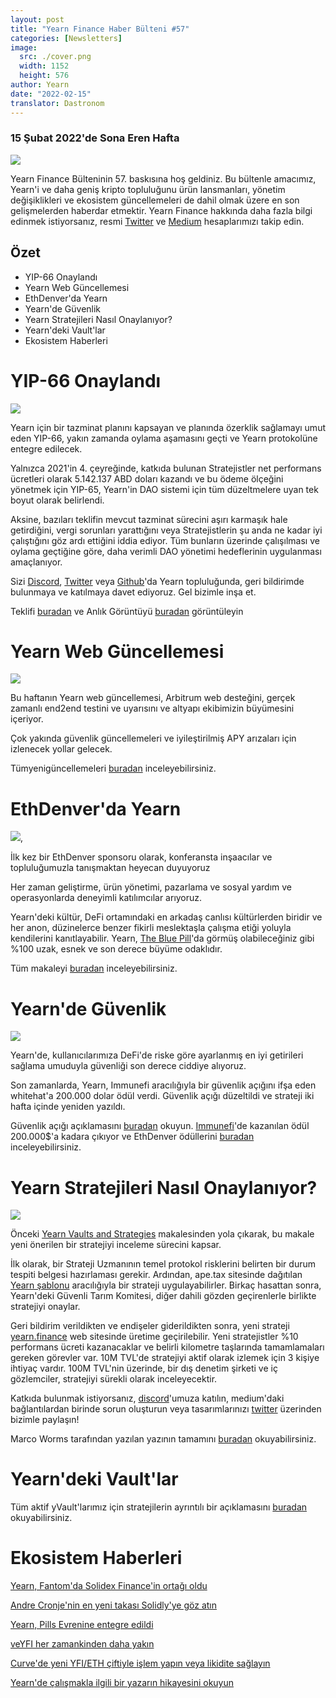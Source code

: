 ```yaml
---
layout: post
title: "Yearn Finance Haber Bülteni #57"
categories: [Newsletters]
image:
  src: ./cover.png
  width: 1152
  height: 576
author: Yearn
date: "2022-02-15"
translator: Dastronom
---
```

### 15 Şubat 2022'de Sona Eren Hafta

![](./image1.jpg?w=1456&h=733)

Yearn Finance Bülteninin 57. baskısına hoş geldiniz. Bu bültenle amacımız, Yearn'i ve daha geniş kripto topluluğunu ürün lansmanları, yönetim değişiklikleri ve ekosistem güncellemeleri de dahil olmak üzere en son gelişmelerden haberdar etmektir. Yearn Finance hakkında daha fazla bilgi edinmek istiyorsanız, resmi [Twitter](https://twitter.com/iearnfinance) ve [Medium](https://medium.com/iearn) hesaplarımızı takip edin.

## Özet

- YIP-66 Onaylandı
- Yearn Web Güncellemesi
- EthDenver'da Yearn
- Yearn'de Güvenlik
- Yearn Stratejileri Nasıl Onaylanıyor?
- Yearn'deki Vault'lar
- Ekosistem Haberleri

# YIP-66 Onaylandı

![](./image2.jpg?w=200&h=200)

Yearn için bir tazminat planını kapsayan ve planında özerklik sağlamayı umut eden YIP-66, yakın zamanda oylama aşamasını geçti ve Yearn protokolüne entegre edilecek.

Yalnızca 2021'in 4. çeyreğinde, katkıda bulunan Stratejistler net performans ücretleri olarak 5.142.137 ABD doları kazandı ve bu ödeme ölçeğini yönetmek için YIP-65, Yearn'in DAO sistemi için tüm düzeltmelere uyan tek boyut olarak belirlendi.

Aksine, bazıları teklifin mevcut tazminat sürecini aşırı karmaşık hale getirdiğini, vergi sorunları yarattığını veya Stratejistlerin şu anda ne kadar iyi çalıştığını göz ardı ettiğini iddia ediyor. Tüm bunların üzerinde çalışılması ve oylama geçtiğine göre, daha verimli DAO yönetimi hedeflerinin uygulanması amaçlanıyor.

Sizi [Discord](https://discord.gg/8rF374XkXy), [Twitter](http://twitter.com/iearnfinance) veya [Github](http://github.com/yearn)'da Yearn topluluğunda, geri bildirimde bulunmaya ve katılmaya davet ediyoruz. Gel bizimle inşa et.

Teklifi [buradan](https://gov.yearn.finance/t/proposal-streamlining-contributor-compensation/12247) ve Anlık Görüntüyü [buradan](https://snapshot.org/#/ybaby.eth/proposal/0x804d3765e70d6e4f0f0a225222dadd396cd328595d5fd097b732b36fdf8e6af6) görüntüleyin

# Yearn Web Güncellemesi

![](./image3.jpg?w=450&h=367)

Bu haftanın Yearn web güncellemesi, Arbitrum web desteğini, gerçek zamanlı end2end testini ve uyarısını ve altyapı ekibimizin büyümesini içeriyor.

Çok yakında güvenlik güncellemeleri ve iyileştirilmiş APY arızaları için izlenecek yollar gelecek.

Tümyenigüncellemeleri [buradan](https://yearnweb.substack.com/p/yearn-web-engineering-update-160?r=2y79e&utm_campaign=post&utm_medium=web) inceleyebilirsiniz.

# EthDenver'da Yearn

![](./image4.jpg?w=1328&h=654),

İlk kez bir EthDenver sponsoru olarak, konferansta inşaacılar ve topluluğumuzla tanışmaktan heyecan duyuyoruz

Her zaman geliştirme, ürün yönetimi, pazarlama ve sosyal yardım ve operasyonlarda deneyimli katılımcılar arıyoruz.

Yearn'deki kültür, DeFi ortamındaki en arkadaş canlısı kültürlerden biridir ve her anon, düzinelerce benzer fikirli meslektaşla çalışma etiği yoluyla kendilerini kanıtlayabilir. Yearn, [The Blue Pill](https://thebluepill.eth.limo/)'da görmüş olabileceğiniz gibi %100 uzak, esnek ve son derece büyüme odaklıdır.

Tüm makaleyi [buradan](https://medium.com/iearn/yearn-finance-will-be-at-ethdenver-we-are-looking-for-people-to-join-our-team-83ed3aa20269) inceleyebilirsiniz.

# Yearn'de Güvenlik

![](./image5.jpg?w=945&h=408)

Yearn'de, kullanıcılarımıza DeFi'de riske göre ayarlanmış en iyi getirileri sağlama umuduyla güvenliği son derece ciddiye alıyoruz.

Son zamanlarda, Yearn, Immunefi aracılığıyla bir güvenlik açığını ifşa eden whitehat'a 200.000 dolar ödül verdi. Güvenlik açığı düzeltildi ve strateji iki hafta içinde yeniden yazıldı.

Güvenlik açığı açıklamasını [buradan](https://github.com/yearn/yearn-security/blob/master/disclosures/2022-01-30.md) okuyun. [Immunefi](https://immunefi.com/bounty/yearnfinance/)'de kazanılan ödül 200.000$'a kadara çıkıyor ve EthDenver ödüllerini [buradan](https://www.ethdenver.com/bounties/yearn-finance) inceleyebilirsiniz.

# Yearn Stratejileri Nasıl Onaylanıyor?

![](./image6.jpg?w=1400&h=707)

Önceki [Yearn Vaults and Strategies](https://medium.com/iearn/yearn-finance-explained-what-are-vaults-and-strategies-96970560432) makalesinden yola çıkarak, bu makale yeni önerilen bir stratejiyi inceleme sürecini kapsar.

İlk olarak, bir Strateji Uzmanının temel protokol risklerini belirten bir durum tespiti belgesi hazırlaması gerekir. Ardından, ape.tax sitesinde dağıtılan [Yearn şablonu](https://github.com/yearn/brownie-strategy-mix) aracılığıyla bir strateji uygulayabilirler. Birkaç hasattan sonra, Yearn'deki Güvenli Tarım Komitesi, diğer dahili gözden geçirenlerle birlikte stratejiyi onaylar.

Geri bildirim verildikten ve endişeler giderildikten sonra, yeni strateji [yearn.finance](http://yearn.finance/) web sitesinde üretime geçirilebilir. Yeni stratejistler %10 performans ücreti kazanacaklar ve belirli kilometre taşlarında tamamlamaları gereken görevler var. 10M TVL'de stratejiyi aktif olarak izlemek için 3 kişiye ihtiyaç vardır. 100M TVL'nin üzerinde, bir dış denetim şirketi ve iç gözlemciler, stratejiyi sürekli olarak inceleyecektir.

Katkıda bulunmak istiyorsanız, [discord](https://discord.com/invite/8rF374XkXy)'umuza katılın, medium'daki bağlantılardan birinde sorun oluşturun veya tasarımlarınızı [twitter](https://twitter.com/iearnfinance) üzerinden bizimle paylaşın!

Marco Worms tarafından yazılan yazının tamamını [buradan](https://medium.com/iearn/how-new-yearn-vault-strategies-are-endorsed-8c0e0870790d) okuyabilirsiniz.

# Yearn'deki Vault'lar

Tüm aktif yVault'larımız için stratejilerin ayrıntılı bir açıklamasını [buradan](https://medium.com/yearn-state-of-the-vaults/the-vaults-at-yearn-9237905ffed3) okuyabilirsiniz.

# Ekosistem Haberleri

[Yearn, Fantom'da Solidex Finance'in ortağı oldu](https://twitter.com/SolidexFantom/status/1489277199559499776)

[Andre Cronje'nin en yeni takası Solidly'ye göz atın](https://twitter.com/solidlyexchange/status/1491650940109217795)

[Yearn, Pills Evrenine entegre edildi](https://twitter.com/pillheadddd/status/1492199477238710276)

[veYFI her zamankinden daha yakın](https://twitter.com/cryptouf/status/1492100813279350785)

[Curve'de yeni YFI/ETH çiftiyle işlem yapın veya likidite sağlayın](https://curve.fi/factory-crypto/8)

[Yearn'de çalışmakla ilgili bir yazarın hikayesini okuyun](https://twitter.com/MarcoWorms/status/1490923070705442819)
